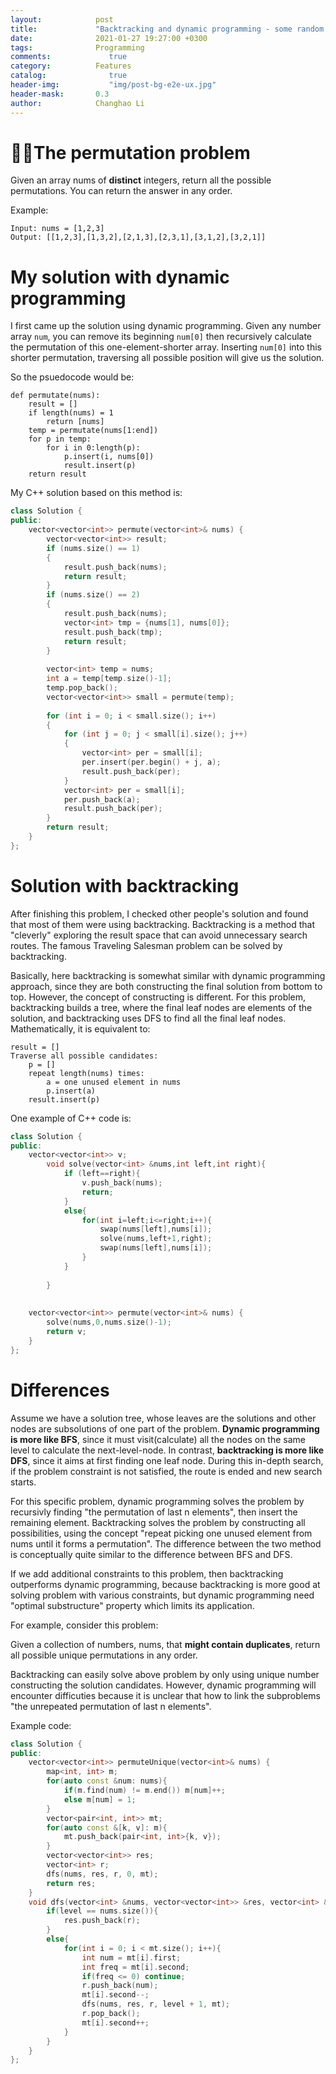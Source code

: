 ```yaml
---
layout:            post
title:             "Backtracking and dynamic programming - some random thinking from the permutation problem"
date:              2021-01-27 19:27:00 +0300
tags:              Programming
comments:			  true
category:          Features
catalog:    		  true
header-img: 		  "img/post-bg-e2e-ux.jpg"
header-mask:       0.3
author:            Changhao Li
---
```


# The permutation problem

Given an array nums of **distinct** integers, return all the possible permutations. You can return the answer in any order.

Example:

```
Input: nums = [1,2,3]
Output: [[1,2,3],[1,3,2],[2,1,3],[2,3,1],[3,1,2],[3,2,1]]
```


# My solution with dynamic programming

I first came up the solution using dynamic programming. Given any number array `num`, you can remove its beginning `num[0]` then recursively calculate the permutation of this one-element-shorter array. Inserting `num[0]` into this shorter permutation, traversing all possible position will give us the solution.

So the psuedocode would be:

```
def permutate(nums):
	result = []
	if length(nums) = 1
		return [nums]
	temp = permutate(nums[1:end])
	for p in temp:
		for i in 0:length(p):
			p.insert(i, nums[0])
			result.insert(p)
	return result
```

My C++ solution based on this method is:

```c++
class Solution {
public:
    vector<vector<int>> permute(vector<int>& nums) {
        vector<vector<int>> result;
        if (nums.size() == 1) 
        {
            result.push_back(nums);
            return result;
        }
        if (nums.size() == 2)
        {
            result.push_back(nums);
            vector<int> tmp = {nums[1], nums[0]};
            result.push_back(tmp);
            return result;
        }
        
        vector<int> temp = nums;
        int a = temp[temp.size()-1];
        temp.pop_back();
        vector<vector<int>> small = permute(temp);
        
        for (int i = 0; i < small.size(); i++)
        {
            for (int j = 0; j < small[i].size(); j++)
            {
                vector<int> per = small[i];
                per.insert(per.begin() + j, a);
                result.push_back(per);
            }
            vector<int> per = small[i];
            per.push_back(a);
            result.push_back(per);
        }
        return result;
    }
};
```


# Solution with backtracking

After finishing this problem, I checked other people's solution and found that most of them were using backtracking. Backtracking is a method that "cleverly" exploring the result space that can avoid unnecessary search routes. The famous Traveling Salesman problem can be solved by backtracking.

Basically, here backtracking is somewhat similar with dynamic programming approach, since they are both constructing the final solution from bottom to top. However, the concept of constructing is different. For this problem, backtracking builds a tree, where the final leaf nodes are elements of the solution, and backtracking uses DFS to find all the final leaf nodes. Mathematically, it is equivalent to:

```
result = []
Traverse all possible candidates:
	p = []
	repeat length(nums) times:
		a = one unused element in nums
		p.insert(a)
	result.insert(p)
```

One example of C++ code is:

```c++
class Solution {
public:
    vector<vector<int>> v;
        void solve(vector<int> &nums,int left,int right){
            if (left==right){
                v.push_back(nums);
                return;
            }
            else{
                for(int i=left;i<=right;i++){
                    swap(nums[left],nums[i]);
                    solve(nums,left+1,right);
                    swap(nums[left],nums[i]);
                }
            }
            
        }
       
        
    vector<vector<int>> permute(vector<int>& nums) {
        solve(nums,0,nums.size()-1);
        return v;
    }
};
```

# Differences

Assume we have a solution tree, whose leaves are the solutions and other nodes are subsolutions of one part of the problem. **Dynamic programming is more like BFS**, since it must visit(calculate) all the nodes on the same level to calculate the next-level-node. In contrast, **backtracking is more like DFS**, since it aims at first finding one leaf node. During this in-depth search, if the problem constraint is not satisfied, the route is ended and new search starts.

For this specific problem, dynamic programming solves the problem by recursivly finding "the permutation of last n elements", then insert the remaining element. Backtracking solves the problem by constructing all possibilities, using the concept "repeat picking one unused element from nums until it forms a permutation". The difference between the two method is conceptually quite similar to the difference between BFS and DFS.

If we add additional constraints to this problem, then backtracking outperforms dynamic programming, because backtracking is more good at solving problem with various constraints, but dynamic programming need "optimal substructure" property which limits its application.

For example, consider this problem:

Given a collection of numbers, nums, that **might contain duplicates**, return all possible unique permutations in any order.

Backtracking can easily solve above problem by only using unique number constructing the solution candidates. However, dynamic programming will encounter difficuties because it is unclear that how to link the subproblems "the unrepeated permutation of last n elements".

Example code:

```c++
class Solution {
public:
    vector<vector<int>> permuteUnique(vector<int>& nums) {
        map<int, int> m;
        for(auto const &num: nums){
            if(m.find(num) != m.end()) m[num]++;
            else m[num] = 1;
        }
        vector<pair<int, int>> mt;
        for(auto const &[k, v]: m){
            mt.push_back(pair<int, int>{k, v});
        }
        vector<vector<int>> res;
        vector<int> r;
        dfs(nums, res, r, 0, mt);
        return res;
    }
    void dfs(vector<int> &nums, vector<vector<int>> &res, vector<int> &r, int level, vector<pair<int, int>> &mt){
        if(level == nums.size()){
            res.push_back(r);
        }
        else{
            for(int i = 0; i < mt.size(); i++){
                int num = mt[i].first;
                int freq = mt[i].second;
                if(freq <= 0) continue;
                r.push_back(num);
                mt[i].second--;
                dfs(nums, res, r, level + 1, mt);
                r.pop_back();
                mt[i].second++;
            }
        }
    }
};
```

